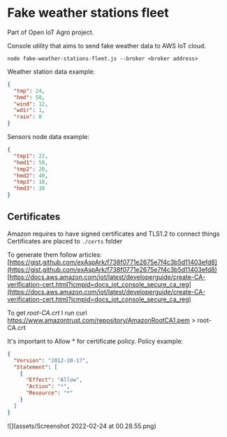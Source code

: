 # Fake weather stations fleet

Part of Open IoT Agro project.

Console utility that aims to send fake weather data to AWS IoT cloud.

```
node fake-weather-stations-fleet.js --broker <broker address>
```

Weather station data example:

```json
{
  "tmp": 24,
  "hmd": 50,
  "wind": 12,
  "wdir": 1,
  "rain": 0
}
```

Sensors node data example:

```json
{
  "tmp1": 22,
  "hmd1": 50,
  "tmp2": 20,
  "hmd2": 40,
  "tmp3": 18,
  "hmd3": 30
}
```

## Certificates
Amazon requires to have signed certificates and TLS1.2 to connect things
Certificates are placed to `./certs` folder

To generate them follow articles:
[https://gist.github.com/exAspArk/f738f0771e2675e7f4c3b5d11403efd8](https://gist.github.com/exAspArk/f738f0771e2675e7f4c3b5d11403efd8)
[https://docs.aws.amazon.com/iot/latest/developerguide/create-CA-verification-cert.html?icmpid=docs_iot_console_secure_ca_reg](https://docs.aws.amazon.com/iot/latest/developerguide/create-CA-verification-cert.html?icmpid=docs_iot_console_secure_ca_reg)

To get *root-CA.crt* I run curl https://www.amazontrust.com/repository/AmazonRootCA1.pem > root-CA.crt

It's important to Allow * for certificate policy. Policy example:
```json
{
  "Version": "2012-10-17",
  "Statement": [
    {
      "Effect": "Allow",
      "Action": "*",
      "Resource": "*"
    }
  ]
}
```
![](assets/Screenshot 2022-02-24 at 00.28.55.png)

